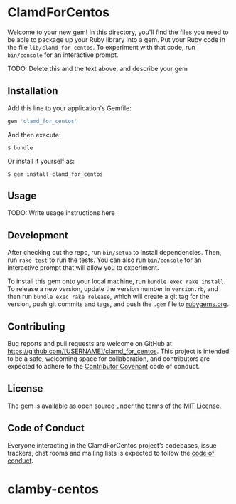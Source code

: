 # ClamdForCentos

Welcome to your new gem! In this directory, you'll find the files you need to be able to package up your Ruby library into a gem. Put your Ruby code in the file `lib/clamd_for_centos`. To experiment with that code, run `bin/console` for an interactive prompt.

TODO: Delete this and the text above, and describe your gem

## Installation

Add this line to your application's Gemfile:

```ruby
gem 'clamd_for_centos'
```

And then execute:

    $ bundle

Or install it yourself as:

    $ gem install clamd_for_centos

## Usage

TODO: Write usage instructions here

## Development

After checking out the repo, run `bin/setup` to install dependencies. Then, run `rake test` to run the tests. You can also run `bin/console` for an interactive prompt that will allow you to experiment.

To install this gem onto your local machine, run `bundle exec rake install`. To release a new version, update the version number in `version.rb`, and then run `bundle exec rake release`, which will create a git tag for the version, push git commits and tags, and push the `.gem` file to [rubygems.org](https://rubygems.org).

## Contributing

Bug reports and pull requests are welcome on GitHub at https://github.com/[USERNAME]/clamd_for_centos. This project is intended to be a safe, welcoming space for collaboration, and contributors are expected to adhere to the [Contributor Covenant](http://contributor-covenant.org) code of conduct.

## License

The gem is available as open source under the terms of the [MIT License](https://opensource.org/licenses/MIT).

## Code of Conduct

Everyone interacting in the ClamdForCentos project’s codebases, issue trackers, chat rooms and mailing lists is expected to follow the [code of conduct](https://github.com/[USERNAME]/clamd_for_centos/blob/master/CODE_OF_CONDUCT.md).
# clamby-centos
